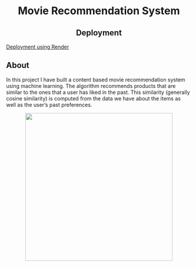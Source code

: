 <h1 align='center'> Movie Recommendation System</h1>
<h2 align='center'>Deployment</h2>
<a href=''>Deployment using Render</a>
<br>
<h2>About</h2>
<p>In this project I have built a content based movie recommendation system using machine learning. The algorithm recommends products that are similar to the ones that a user has liked in the past. This similarity (generally cosine similarity) is computed from the data we have about the items as well as the user’s past preferences.</p>
<p align='center'><img height='400' src = 'https://user-images.githubusercontent.com/31500911/143416246-4bc98d07-12fa-404a-a98c-228eaaa6ef5c.gif'></p>
<br>
